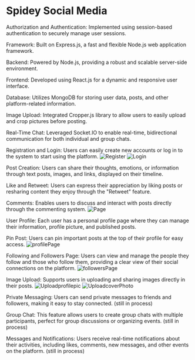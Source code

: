 # Spidey Social Media 

Authorization and Authentication: Implemented using session-based authentication to securely manage user sessions.

Framework: Built on Express.js, a fast and flexible Node.js web application framework.

Backend: Powered by Node.js, providing a robust and scalable server-side environment.

Frontend: Developed using React.js for a dynamic and responsive user interface.

Database: Utilizes MongoDB for storing user data, posts, and other platform-related information.

Image Upload: Integrated Cropper.js library to allow users to easily upload and crop pictures before posting.

Real-Time Chat: Leveraged Socket.IO to enable real-time, bidirectional communication for both individual and group chats.

Registration and Login: Users can easily create new accounts or log in to the system to start using the platform.
![Register](https://github.com/user-attachments/assets/d3cc42cb-af33-4890-981c-6f24d2a0de39)
![Login](https://github.com/user-attachments/assets/d1b1dd1e-6f54-444f-ab5d-eff5bb20c5d2)

Post Creation: Users can share their thoughts, emotions, or information through text posts, images, and links, displayed on their timeline.

Like and Retweet: Users can express their appreciation by liking posts or resharing content they enjoy through the "Retweet" feature.

Comments: Enables users to discuss and interact with posts directly through the commenting system.
![Page](https://github.com/user-attachments/assets/ad328317-eaa2-4437-83c7-7e35985cf0fa)

User Profile: Each user has a personal profile page where they can manage their information, profile picture, and published posts.

Pin Post: Users can pin important posts at the top of their profile for easy access.
![profilePage](https://github.com/user-attachments/assets/234fa9d6-38af-4f2f-8aac-cf7266614e0f)

Following and Followers Page: Users can view and manage the people they follow and those who follow them, providing a clear view of their social connections on the platform.
![followersPage](https://github.com/user-attachments/assets/9814a49c-0a4f-4c23-a54a-660eda4d19c9)

Image Upload: Supports users in uploading and sharing images directly in their posts.
![Uploadprofilepic](https://github.com/user-attachments/assets/dcaf17af-3c7e-48dd-9688-f14c3633bdbd)
![UploadcoverPhoto](https://github.com/user-attachments/assets/b246220e-276c-4fc2-ab7f-6c0010b4a453)

Private Messaging: Users can send private messages to friends and followers, making it easy to stay connected. (still in process)

Group Chat: This feature allows users to create group chats with multiple participants, perfect for group discussions or organizing events. (still in process)

Messages and Notifications: Users receive real-time notifications about their activities, including likes, comments, new messages, and other events on the platform. (still in process)

